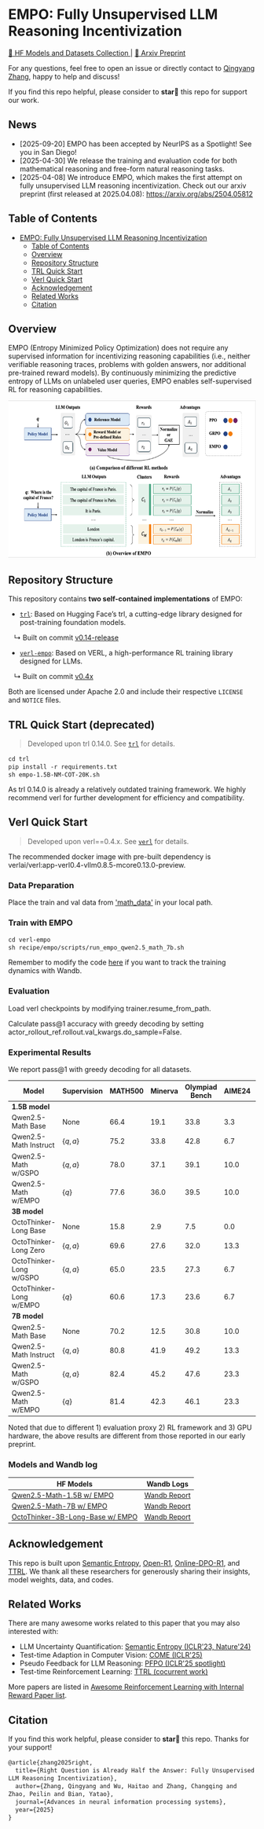 # EMPO: Fully Unsupervised LLM Reasoning Incentivization


<a href="https://huggingface.co/collections/qingyangzhang/empo-67f9f7ad7817ebff4b664010">🤗 HF Models and Datasets Collection </a> |
<a href="https://arxiv.org/abs/2504.05812"> 📑 Arxiv Preprint </a>

For any questions, feel free to open an issue or directly contact to [Qingyang Zhang](qingyangzhang@tju.edu.cn), happy to help and discuss!

If you find this repo helpful, please consider to **star🌟** this repo for support our work.

## News
- [2025-09-20] EMPO has been accepted by NeurIPS as a Spotlight! See you in San Diego!
- [2025-04-30] We release the training and evaluation code for both mathematical reasoning and free-form natural reasoning tasks.
- [2025-04-08] We introduce EMPO, which makes the first attempt on fully unsupervised LLM reasoning incentivization. Check out our arxiv preprint (first released at 2025.04.08): https://arxiv.org/abs/2504.05812

## Table of Contents
- [EMPO: Fully Unsupervised LLM Reasoning Incentivization](#empo-fully-unsupervised-llm-reasoning-incentivization)
  - [Table of Contents](#table-of-contents)
  - [Overview](#overview)
  - [Repository Structure](#repository-structure)
  - [TRL Quick Start](#trl-quick-start)
  - [Verl Quick Start](#verl-quick-start)
  - [Acknowledgement](#acknowledgement)
  - [Related Works](#related-works)
  - [Citation](#citation)


## Overview

EMPO (Entropy Minimized Policy Optimization) does not require any supervised information for incentivizing reasoning capabilities (i.e., neither verifiable reasoning traces, problems with golden answers, nor additional pre-trained reward models). By continuously minimizing the predictive entropy of LLMs on unlabeled user queries, EMPO enables self-supervised RL for reasoning capabilities.

<p align="center">
<img src="./figs/EMPO.jpg" width="600" height="320">
</p>

## Repository Structure

This repository contains **two self-contained implementations** of EMPO:

- [`trl`](./trl/README.md): Based on Hugging Face’s trl, a cutting-edge library designed for post-training foundation models.

&nbsp;&nbsp; ↳ Built on commit [v0.14-release](https://github.com/huggingface/trl/commits/v0.14-release)

- [`verl-empo`](./verl-empo/README.md): Based on VERL, a high-performance RL training library designed for LLMs.

&nbsp;&nbsp; ↳ Built on commit [v0.4x](https://github.com/volcengine/verl/tree/v0.4.x)


Both are licensed under Apache 2.0 and include their respective `LICENSE` and `NOTICE` files.

## TRL Quick Start (deprecated)

> Developed upon trl 0.14.0. See [`trl`](./trl/README.md) for details.

```
cd trl
pip install -r requirements.txt
sh empo-1.5B-NM-COT-20K.sh
```

As trl 0.14.0 is already a relatively outdated training framework. We highly recommend verl for further development for efficiency and compatibility.

## Verl Quick Start
> Developed upon verl==0.4.x. See [`verl`](./verl/README.md) for details.

The recommended docker image with pre-built dependency is verlai/verl:app-verl0.4-vllm0.8.5-mcore0.13.0-preview.

### Data Preparation

Place the train and val data from ['math_data'](./math_data) in your local path.


### Train with EMPO

```
cd verl-empo
sh recipe/empo/scripts/run_empo_qwen2.5_math_7b.sh
```

Remember to modify the code [here](https://github.com/QingyangZhang/EMPO/blob/c0cfff769a8c926134d10423d6db3d4dd2adb913/verl-empo/verl/utils/tracking.py#L43C13-L43C160) if you want to track the training dynamics with Wandb.

### Evaluation

Load verl checkpoints by modifying trainer.resume_from_path.

Calculate pass@1 accuracy with greedy decoding by setting actor_rollout_ref.rollout.val_kwargs.do_sample=False.

### Experimental Results

We report pass@1 with greedy decoding for all datasets.

| Model                          | Supervision    | MATH500 | Minerva   | Olympiad Bench | AIME24 | AMC23 | Avg. |
|--------------------------------|----------------|------|--------------|----------------|--------|-------|------|
| **1.5B model**                 |                |      |              |                |        |       |      |
| Qwen2.5-Math Base              | None           | 66.4 | 19.1         | 33.8           | 3.3    | 42.5  | 33.0 |
| Qwen2.5-Math Instruct          | $\{q,a\}$      | 75.2 | 33.8         | 42.8           | 6.7    | 52.5  | 42.2 |
| Qwen2.5-Math w/GSPO            | $\{q,a\}$      | 78.0 | 37.1         | 39.1           | 10.0   | 50.0  | 42.8 |
| Qwen2.5-Math w/EMPO            | $\{q\}$        | 77.6 | 36.0         | 39.5           | 10.0   | 50.0  | 42.6 |
| **3B model**                   |                |      |              |                |        |       |      |
| OctoThinker-Long Base          | None           | 15.8 |  2.9         |  7.5           |  0.0   | 12.5  |  7.7 |
| OctoThinker-Long Zero          | $\{q,a\}$      | 69.6 | 27.6         | 32.0           | 13.3   | 42.5  | 37.0 |
| OctoThinker-Long w/GSPO        | $\{q,a\}$      | 65.0 | 23.5         | 27.3           |  6.7   | 32.5  | 31.0 |
| OctoThinker-Long w/EMPO        | $\{q\}$        | 60.6 | 17.3         | 23.6           |  6.7   | 30.0  | 27.6 |
| **7B model**                   |                |      |              |                |        |       |      |
| Qwen2.5-Math Base              | None           | 70.2 | 12.5         | 30.8           | 10.0   | 45.0  | 33.7 |
| Qwen2.5-Math Instruct          | $\{q,a\}$      | 80.8 | 41.9         | 49.2           | 13.3   | 67.5  | 50.5 |
| Qwen2.5-Math w/GSPO            | $\{q,a\}$      | 82.4 | 45.2         | 47.6           | 23.3   | 60.0  | 51.7 |
| Qwen2.5-Math w/EMPO            | $\{q\}$        | 81.4 | 42.3         | 46.1           | 23.3   | 65.0  | 51.6 |

Noted that due to different 1) evaluation proxy 2) RL framework and 3) GPU hardware, the above results are different from those reported in our early preprint.

### Models and Wandb log

|HF Models | Wandb Logs|
|----------|-----------|
|[Qwen2.5-Math-1.5B w/ EMPO](https://huggingface.co/qingyangzhang/EMPO-Qwen2.5-Math-7B)       | [Wandb Report](https://api.wandb.ai/links/zqyoung1127-tianjin-university/kquibtp8)       |
|[Qwen2.5-Math-7B w/ EMPO](https://huggingface.co/qingyangzhang/EMPO-Qwen2.5-Math-1.5B)       | [Wandb Report](https://api.wandb.ai/links/zqyoung1127-tianjin-university/kquibtp8)       |
|[OctoThinker-3B-Long-Base w/ EMPO](https://huggingface.co/qingyangzhang/EMPO-OctoThinker-3B-Long-Base)       | [Wandb Report](https://api.wandb.ai/links/zqyoung1127-tianjin-university/kquibtp8)      |

## Acknowledgement

This repo is built upon [Semantic Entropy](https://github.com/jlko/semantic_uncertainty), [Open-R1](https://github.com/huggingface/open-r1), [Online-DPO-R1](https://github.com/RLHFlow/Online-DPO-R1), and [TTRL](https://github.com/PRIME-RL/TTRL). We thank all these researchers for generously sharing their insights, model weights, data, and codes.


## Related Works

There are many awesome works related to this paper that you may also interested with:

- LLM Uncertainty Quantification: [Semantic Entropy (ICLR'23, Nature'24)](https://openreview.net/pdf?id=VD-AYtP0dve)
- Test-time Adaption in Computer Vision: [COME (ICLR'25)](https://openreview.net/pdf?id=506BjJ1ziZ)
- Pseudo Feedback for LLM Reasoning: [PFPO (ICLR'25 spotlight)](https://arxiv.org/abs/2411.16345)
- Test-time Reinforcement Learning: [TTRL (cocurrent work)](https://arxiv.org/abs/2504.16084)

More papers are listed in [Awesome Reinforcement Learning with Internal Reward Paper list](https://github.com/QingyangZhang/Label-Free-RLVR).

## Citation

If you find this work helpful, please consider to **star🌟** this repo. Thanks for your support!
```
@article{zhang2025right,
  title={Right Question is Already Half the Answer: Fully Unsupervised LLM Reasoning Incentivization},
  author={Zhang, Qingyang and Wu, Haitao and Zhang, Changqing and Zhao, Peilin and Bian, Yatao},
  journal={Advances in neural information processing systems},
  year={2025}
}
```
